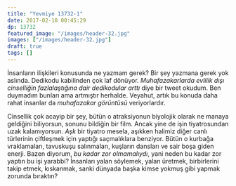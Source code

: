 ```yaml
---
title: "Yevmiye 13732-1"
date: 2017-02-18 00:45:29
dp: 13732
featured_image: "/images/header-32.jpg"
images: ["/images/header-32.jpg"]
draft: true
tags: []
---
```


İnsanların ilişkileri konusunda ne yazmam gerek? Bir şey yazmana gerek yok
aslında. Dedikodu kabilinden çok laf dönüyor. *Muhafazakarlarda evlilik dışı
cinselliğin fazlalaştığına dair dedikodular arttı* diye bir tweet okudum. Ben
duymadım bunları ama artmıştır herhalde. Veyahut, artık bu konuda daha rahat
insanlar da *muhafazakar görüntüsü* veriyorlardır.

Cinsellik çok acayip bir şey, bütün o atraksiyonun biyolojik olarak ne manaya
geldiğini biliyorsun, sonunu bildiğin bir film. Ancak yine de işin tiyatrosundan
uzak kalamıyorsun. *Aşk* bir tiyatro mesela, aşıkken halimiz diğer canlı
türlerinin çiftleşmek için yaptığı saçmalıklara benziyor. Bütün o kurbağa
vraklamaları, tavuskuşu salınmaları, kuşların dansları ve sair boşa giden
enerji. Bazen diyorum, *bu kadar zor olmamalıydı*, yani neden bu kadar zor
yaptın bu işi yarabbi?  İnsanları yalan söylemek, yalan üretmek, birbirlerini
takip etmek, kıskanmak, sanki dünyada başka kimse yokmuş gibi yapmak zorunda
bıraktın?
<!--
X- 2. Elizabeth'in tahta çıkışıyla ilgili bir dizi izliyor. Orada amcası
var, şu aşık olduğu kadın için tahttan vazgeçen. Bugün onu gördüğümde *ben
muhtemelen hiçbir kadın tahttan vazgeçmezdim* dedim. İki çocuktan sonra bu kadar
dürüst olabiliyorsunuz, iyi.

Ancak insanlar için anlamlı bir davranış bu, yani bir insanı o kadar sevebilmek
de makul geliyor. Bunu anlayabiliyoruz yani. Bir insanın bir hobisi için tahttan
feragat etmesinden makul buluyoruz.
-->
